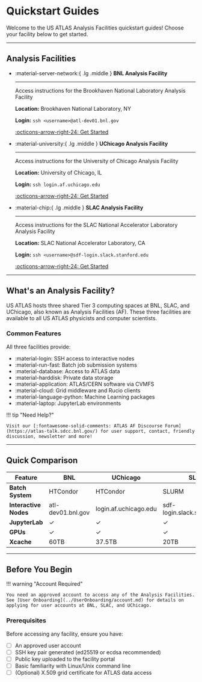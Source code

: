 # Quickstart Guides

Welcome to the US ATLAS Analysis Facilities quickstart guides! Choose your
facility below to get started.

---

## Analysis Facilities

<div class="grid cards" markdown>

- :material-server-network:{ .lg .middle } **BNL Analysis Facility**

  ***

  Access instructions for the Brookhaven National Laboratory Analysis Facility

  **Location:** Brookhaven National Laboratory, NY

  **Login:** `ssh <username>@atl-dev01.bnl.gov`

  [:octicons-arrow-right-24: Get Started](ssh2BNL.md)

- :material-university:{ .lg .middle } **UChicago Analysis Facility**

  ***

  Access instructions for the University of Chicago Analysis Facility

  **Location:** University of Chicago, IL

  **Login:** `ssh login.af.uchicago.edu`

  [:octicons-arrow-right-24: Get Started](UChicago.md)

- :material-chip:{ .lg .middle } **SLAC Analysis Facility**

  ***

  Access instructions for the SLAC National Accelerator Laboratory Analysis
  Facility

  **Location:** SLAC National Accelerator Laboratory, CA

  **Login:** `ssh <username>@sdf-login.slack.stanford.edu`

  [:octicons-arrow-right-24: Get Started](ssh2SLAC.md)

</div>

---

## What's an Analysis Facility?

US ATLAS hosts three shared Tier 3 computing spaces at BNL, SLAC, and UChicago,
also known as Analysis Facilities (AF). These three facilities are available to
all US ATLAS physicists and computer scientists.

### Common Features

All three facilities provide:

- :material-login: SSH access to interactive nodes
- :material-run-fast: Batch job submission systems
- :material-database: Access to ATLAS data
- :material-harddisk: Private data storage
- :material-application: ATLAS/CERN software via CVMFS
- :material-cloud: Grid middleware and Rucio clients
- :material-language-python: Machine Learning packages
- :material-laptop: JupyterLab environments

!!! tip "Need Help?"

    Visit our [:fontawesome-solid-comments: ATLAS AF Discourse Forum](https://atlas-talk.sdcc.bnl.gov/) for user support, contact, friendly discussion, newsletter and more!

---

## Quick Comparison

| Feature               | BNL               | UChicago              | SLAC                         |
| --------------------- | ----------------- | --------------------- | ---------------------------- |
| **Batch System**      | HTCondor          | HTCondor              | SLURM                        |
| **Interactive Nodes** | atl-dev01.bnl.gov | login.af.uchicago.edu | sdf-login.slack.stanford.edu |
| **JupyterLab**        | ✓                 | ✓                     | ✓                            |
| **GPUs**              | ✓                 | ✓                     | ✓                            |
| **Xcache**            | 60TB              | 37.5TB                | 20TB                         |

---

## Before You Begin

!!! warning "Account Required"

    You need an approved account to access any of the Analysis Facilities. See [User Onboarding](../UserOnboarding/account.md) for details on applying for user accounts at BNL, SLAC, and UChicago.

### Prerequisites

Before accessing any facility, ensure you have:

- [ ] An approved user account
- [ ] SSH key pair generated (ed25519 or ecdsa recommended)
- [ ] Public key uploaded to the facility portal
- [ ] Basic familiarity with Linux/Unix command line
- [ ] (Optional) X.509 grid certificate for ATLAS data access
